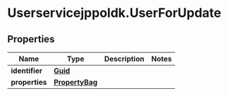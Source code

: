 # Userservicejppoldk.UserForUpdate

## Properties
Name | Type | Description | Notes
------------ | ------------- | ------------- | -------------
**identifier** | [**Guid**](Guid.md) |  | 
**properties** | [**PropertyBag**](PropertyBag.md) |  | 


